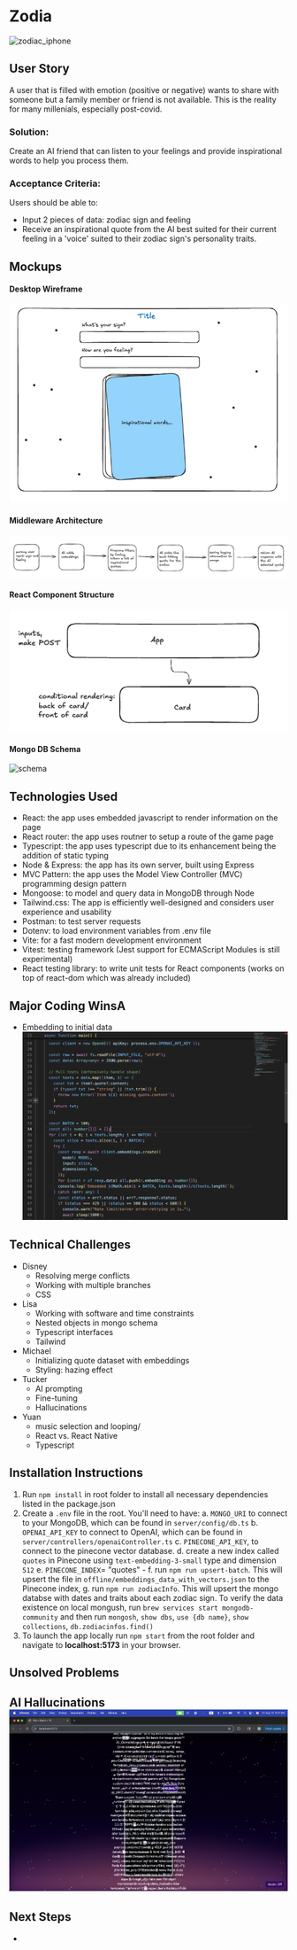 # Zodia

![zodiac_iphone]()

## User Story

A user that is filled with emotion (positive or negative) wants to share with someone but a family member or friend is not available. This is the reality for many millenials, especially post-covid.

### Solution:

Create an AI friend that can listen to your feelings and provide inspirational words to help you process them.

### Acceptance Criteria:

Users should be able to:

- Input 2 pieces of data: zodiac sign and feeling
- Receive an inspirational quote from the AI best suited for their current feeling in a 'voice' suited to their zodiac sign's personality traits.

## Mockups

#### Desktop Wireframe

![wireframe1](./assets/wireframe_desktop.png)

#### Middleware Architecture

![middleware](./assets/middleware_architecture.png)

#### React Component Structure

![components](./assets/component_structure.png)

#### Mongo DB Schema

![schema](./assets/mongo_schema.png)

## Technologies Used

- React: the app uses embedded javascript to render information on the page
- React router: the app uses routner to setup a route of the game page
- Typescript: the app uses typescript due to its enhancement being the addition of static typing
- Node & Express: the app has its own server, built using Express
- MVC Pattern: the app uses the Model View Controller (MVC) programming design pattern
- Mongoose: to model and query data in MongoDB through Node
- Tailwind.css: The app is efficiently well-designed and considers user experience and usability
- Postman: to test server requests
- Dotenv: to load environment variables from .env file
- Vite: for a fast modern development environment
- Vitest: testing framework (Jest support for ECMAScript Modules is still experimental)
- React testing library: to write unit tests for React components (works on top of react-dom which was already included)

## Major Coding WinsA
- Embedding to initial data
![AI_Embedding](./assets/majorCodingWins.png)

## Technical Challenges

- Disney
  - Resolving merge conflicts
  - Working with multiple branches
  - CSS
- Lisa
  - Working with software and time constraints
  - Nested objects in mongo schema
  - Typescript interfaces
  - Tailwind
- Michael
  - Initializing quote dataset with embeddings
  - Styling: hazing effect
- Tucker
  - AI prompting
  - Fine-tuning
  - Hallucinations
- Yuan
   - music selection and looping/
   - React vs. React Native
   - Typescript

## Installation Instructions

1. Run `npm install` in root folder to install all necessary dependencies listed in the package.json
2. Create a `.env` file in the root. You'll need to have:
   a. `MONGO_URI` to connect to your MongoDB, which can be found in `server/config/db.ts`
   b. `OPENAI_API_KEY` to connect to OpenAI, which can be found in `server/controllers/openaiController.ts`
   c. `PINECONE_API_KEY`, to connect to the pinecone vector database.
   d. create a new index called `quotes` in Pinecone using `text-embedding-3-small` type and dimension `512`
   e. `PINECONE_INDEX`= "quotes" -
   f. run `npm run upsert-batch`. This will upsert the file in `offline/embeddings_data_with_vectors.json` to the Pinecone index,
   g. run `npm run zodiacInfo`. This will upsert the mongo databse with dates and traits about each zodiac sign. To verify the data existence on local mongush, run `brew services start mongodb-community` and then run `mongosh`, `show dbs`, `use {db name}`, `show collections`, `db.zodiacinfos.find()`
3. To launch the app locally run `npm start` from the root folder and navigate to **localhost:5173** in your browser.

## Unsolved Problems

## AI Hallucinations ![Hallucinations](./assets/Hallucinations.png)

## Next Steps

-
